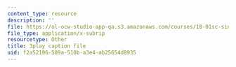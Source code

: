 ```yaml
---
content_type: resource
description: ''
file: https://ol-ocw-studio-app-qa.s3.amazonaws.com/courses/18-01sc-single-variable-calculus-fall-2010/f2a52106589a510ba3e4ab25654d8935_9v25gg2qJYE.vtt
file_type: application/x-subrip
resourcetype: Other
title: 3play caption file
uid: f2a52106-589a-510b-a3e4-ab25654d8935
---
```

